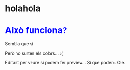 # holahola
<!DOCTYPE html>
<html>
  <head> 
    <link rel="stylesheet" href="https://github.com/adriar/holahola/blob/master/css.css">
  </head>
  <body>
    <h1 style="color:blue;">Això funciona?</h1>
    <p>Sembla que sí</p>
    <p>Però no surten els colors... :(</p>
    <p>Editant per veure si podem fer preview... Sí que podem. Ole.</p>
  </body>
  </html>
